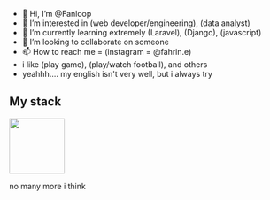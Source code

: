 - 👋 Hi, I’m @Fanloop
- 👀 I’m interested in (web developer/engineering), (data analyst)
- 🌱 I’m currently learning extremely (Laravel), (Django), (javascript)
- 💞️ I’m looking to collaborate on someone
- 📫 How to reach me = (instagram = @fahrin.e)
- i like (play game), (play/watch football), and others
- yeahhh.... my english isn't very well, but i always try

## My stack
<img src="https://cdn.jsdelivr.net/gh/devicons/devicon@latest/icons/laravel/laravel-original-wordmark.svg" height="100" />

no many more i think
